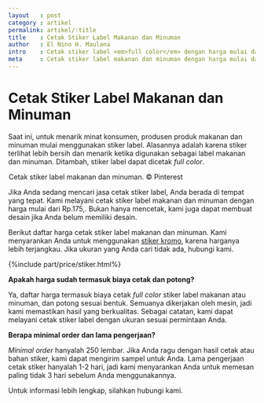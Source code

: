 ```yaml
---
layout   : post
category : artikel
permalink: artikel/:title
title    : Cetak Stiker Label Makanan dan Minuman
author   : El Nino H. Maulana
intro    : Cetak stiker label <em>full color</em> dengan harga mulai dari Rp.175,.
meta     : Cetak stiker label makanan dan minuman dengan harga mulai dari Rp.175,.
---
```


# Cetak Stiker Label Makanan dan Minuman

Saat ini, untuk menarik minat konsumen, produsen produk makanan dan minuman mulai menggunakan stiker label. Alasannya adalah karena stiker terlihat lebih bersih dan menarik ketika digunakan sebagai label makanan dan minuman. Ditambah, stiker label dapat dicetak *full color*.

<img src="data:image/png;base64,R0lGODlhAQABAAD/ACwAAAAAAQABAAACADs=" data-src="https://cdn-images-1.medium.com/max/720/1*GPl2Yvq1OqCuTExRbh2bcQ.jpeg" alt="Cetak Stiker Label Makanan dan Minuman" title="Cetak Stiker Label Makanan dan Minuman"><span class="img-caption">Cetak stiker label makanan dan minuman. &copy; Pinterest</span>

Jika Anda sedang mencari jasa cetak stiker label, Anda berada di tempat yang tepat. Kami melayani cetak stiker label makanan dan minuman dengan harga mulai dari Rp.175,. Bukan hanya mencetak, kami juga dapat membuat desain jika Anda belum memiliki desain.

<p>Berikut daftar harga cetak stiker label makanan dan minuman. Kami menyarankan Anda untuk menggunakan <a href="{{base.url}}/artikel/cetak-stiker-kromo-full-color" title="Cetak Stiker Kromo Full Color">stiker kromo</a>, karena harganya lebih terjangkau. Jika ukuran yang Anda cari tidak ada, hubungi kami.</p>

{%include part/price/stiker.html%}

<p class="shame-clear"><strong>Apakah harga sudah termasuk biaya cetak dan potong?</strong></p>

Ya, daftar harga termasuk biaya cetak *full color* stiker label makanan atau minuman, dan potong sesuai bentuk. Semuanya dikerjakan oleh mesin, jadi kami memastikan hasil yang berkualitas. Sebagai catatan, kami dapat melayani cetak stiker label dengan ukuran sesuai permintaan Anda.

**Berapa minimal order dan lama pengerjaan?**

*Minimal order* hanyalah 250 lembar. Jika Anda ragu dengan hasil cetak atau bahan stiker, kami dapat mengirim sampel untuk Anda. Lama pengerjaan cetak stiker hanyalah 1-2 hari, jadi kami menyarankan Anda untuk memesan paling tidak 3 hari sebelum Anda menggunakannya.

Untuk informasi lebih lengkap, silahkan hubungi kami.
